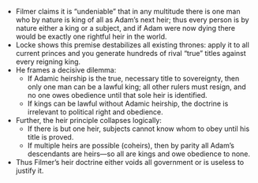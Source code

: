 - Filmer claims it is “undeniable” that in any multitude there is one man who by nature is king of all as Adam’s next heir; thus every person is by nature either a king or a subject, and if Adam were now dying there would be exactly one rightful heir in the world.
- Locke shows this premise destabilizes all existing thrones: apply it to all current princes and you generate hundreds of rival “true” titles against every reigning king.
- He frames a decisive dilemma:
  - If Adamic heirship is the true, necessary title to sovereignty, then only one man can be a lawful king; all other rulers must resign, and no one owes obedience until that sole heir is identified.
  - If kings can be lawful without Adamic heirship, the doctrine is irrelevant to political right and obedience.
- Further, the heir principle collapses logically:
  - If there is but one heir, subjects cannot know whom to obey until his title is proved.
  - If multiple heirs are possible (coheirs), then by parity all Adam’s descendants are heirs—so all are kings and owe obedience to none.
- Thus Filmer’s heir doctrine either voids all government or is useless to justify it.